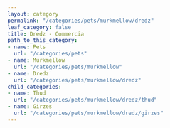 ```yaml
---
layout: category
permalink: "/categories/pets/murkmellow/dredz"
leaf_category: false
title: Dredz - Commercia
path_to_this_category:
- name: Pets
  url: "/categories/pets"
- name: Murkmellow
  url: "/categories/pets/murkmellow"
- name: Dredz
  url: "/categories/pets/murkmellow/dredz"
child_categories:
- name: Thud
  url: "/categories/pets/murkmellow/dredz/thud"
- name: Girzes
  url: "/categories/pets/murkmellow/dredz/girzes"
---
```

